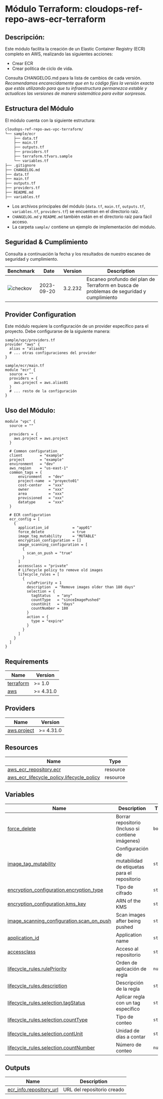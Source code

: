 # **Módulo Terraform: cloudops-ref-repo-aws-ecr-terraform**

## Descripción:

Este módulo facilita la creación de un Elastic Container Registry (ECR) completo en AWS, realizando las siguientes acciones:

- Crear ECR
- Crear política de ciclo de vida.

Consulta CHANGELOG.md para la lista de cambios de cada versión. *Recomendamos encarecidamente que en tu código fijes la versión exacta que estás utilizando para que tu infraestructura permanezca estable y actualices las versiones de manera sistemática para evitar sorpresas.*

## Estructura del Módulo
El módulo cuenta con la siguiente estructura:

```bash
cloudops-ref-repo-aws-vpc-terraform/
└── sample/ecr
    ├── data.tf
    ├── main.tf
    ├── outputs.tf
    ├── providers.tf
    ├── terraform.tfvars.sample
    └── variables.tf
├── .gitignore
├── CHANGELOG.md
├── data.tf
├── main.tf
├── outputs.tf
├── providers.tf
├── README.md
├── variables.tf
```

- Los archivos principales del módulo (`data.tf`, `main.tf`, `outputs.tf`, `variables.tf`, `providers.tf`) se encuentran en el directorio raíz.
- `CHANGELOG.md` y `README.md` también están en el directorio raíz para fácil acceso.
- La carpeta `sample/` contiene un ejemplo de implementación del módulo.

## Seguridad & Cumplimiento
 
Consulta a continuación la fecha y los resultados de nuestro escaneo de seguridad y cumplimiento.
 
<!-- BEGIN_BENCHMARK_TABLE -->
| Benchmark | Date | Version | Description | 
| --------- | ---- | ------- | ----------- | 
| ![checkov](https://img.shields.io/badge/checkov-passed-green) | 2023-09-20 | 3.2.232 | Escaneo profundo del plan de Terraform en busca de problemas de seguridad y cumplimiento |
<!-- END_BENCHMARK_TABLE -->

## Provider Configuration

Este módulo requiere la configuración de un provider específico para el proyecto. Debe configurarse de la siguiente manera:

```hcl
sample/vpc/providers.tf
provider "aws" {
  alias = "alias01"
  # ... otras configuraciones del provider
}

sample/ecr/main.tf
module "ecr" {
  source = ""
  providers = {
    aws.project = aws.alias01
  }
  # ... resto de la configuración
}
```

## Uso del Módulo:

```hcl
module "vpc" {
  source = ""
  
  providers = {
    aws.project = aws.project
  }

  # Common configuration
  client        = "example"
  project       = "example"
  environment   = "dev"
  aws_region    = "us-east-1"
  common_tags = {
      environment   = "dev"
      project-name  = "proyecto01"
      cost-center   = "xxx"
      owner         = "xxx"
      area          = "xxx"
      provisioned   = "xxx"
      datatype      = "xxx"
  }

  # ECR configuration
  ecr_config = [
    {
      application_id           = "app01"
      force_delete             = true
      image_tag_mutability     = "MUTABLE"
      encryption_configuration = []
      image_scanning_configuration = [
        {
          scan_on_push = "true"
        }
      ]
      accessclass = "private"
      # Lifecycle policy to remove old images
      lifecycle_rules = [
        {
          rulePriority = 1
          description  = "Remove images older than 180 days"
          selection = {
            tagStatus   = "any"
            countType   = "sinceImagePushed"
            countUnit   = "days"
            countNumber = 180
          }
          action = {
            type = "expire"
          }
        }
      ]
    }
  ]
}
```

## Requirements

| Name | Version |
|------|---------|
| <a name="requirement_terraform"></a> [terraform](#requirement\_terraform) | >= 1.0 |
| <a name="requirement_aws"></a> [aws](#requirement\_aws) | >= 4.31.0 |

## Providers

| Name | Version |
|------|---------|
| <a name="provider_aws.project"></a> [aws.project](#provider\_aws) | >= 4.31.0 |

## Resources

| Name | Type |
|------|------|
| [aws_ecr_repository.ecr](https://registry.terraform.io/providers/hashicorp/aws/latest/docs/resources/ecr_repository) | resource |
| [aws_ecr_lifecycle_policy.lifecycle_policy](https://registry.terraform.io/providers/hashicorp/aws/latest/docs/resources/ecr_lifecycle_policy) | resource |

## Variables

| Name | Description | Type | Default | Required |
|------|-------------|------|---------|:--------:|
| <a name="force_delete"></a> [force_delete](#input\force_delete) | Borrar repositorio (Incluso si contiene imágenes) | `bool` | n/a | yes |
| <a name="image_tag_mutability"></a> [image_tag_mutability](#input\image_tag_mutability) | Configuración de mutabilidad de etiquetas para el repositorio | `string` | n/a | yes |
| <a name="encryption_configuration.encryption_type"></a> [encryption_configuration.encryption_type](#input\encryption_configuration.encryption_type) | Tipo de cifrado | `string` | n/a | yes |
| <a name="encryption_configuration.kms_key"></a> [encryption_configuration.kms_key](#input\encryption_configuration.kms_key) | ARN of the KMS | `string` | n/a | yes |
| <a name="image_scanning_configuration.scan_on_push"></a> [image_scanning_configuration.scan_on_push](#input\image_scanning_configuration.scan_on_push) | Scan images after being pushed | `string` | n/a | yes |
| <a name="application_id"></a> [application_id](#input\application_id) | Application name | `string` | n/a | yes |
| <a name="accessclass"></a> [accessclass](#input\accessclass) | Acceso al repositorio | `string` | n/a | yes |
| <a name="lifecycle_rules.rulePriority"></a> [lifecycle_rules.rulePriority](#input\lifecycle_rules.rulePriority) | Orden de aplicación de regla | `number` | n/a | no |
| <a name="lifecycle_rules.description"></a> [lifecycle_rules.description](#input\lifecycle_rules.description) | Descripción de la regla | `string` | n/a | no |
| <a name="lifecycle_rules.selection.tagStatus"></a> [lifecycle_rules.selection.tagStatus](#input\lifecycle_rules.selection.tagStatus) | Aplicar regla con un tag específico | `string` | n/a | no |
| <a name="lifecycle_rules.selection.countType"></a> [lifecycle_rules.selection.countType](#input\lifecycle_rules.selection.countType) | Tipo de conteo | `string` | n/a | no |
| <a name="lifecycle_rules.selection.contUnit"></a> [lifecycle_rules.selection.contUnit](#input\lifecycle_rules.selection.contUnit) | Unidad de días a contar | `string` | n/a | no |
| <a name="lifecycle_rules.selection.countNumber"></a> [lifecycle_rules.selection.countNumber](#input\lifecycle_rules.selection.countNumber) | Número de conteo | `number` | n/a | no |



## Outputs

| Name | Description |
|------|-------------|
| <a name="output_ecr_info_repository_url"></a> [ecr_info.repository_url](#output\_ecr_info_repository_url) | URL del repositorio creado |

